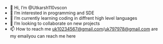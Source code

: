 - 👋 Hi, I’m @Utkarsh110vscon
- 👀 I’m interested in programming and SDE
- 🌱 I’m currently learning coding in diffrent high level languages
- 💞️ I’m looking to collaborate on new projects
- 📫 How to reach me uk10234567@gmail.com/uk797978@gmail.com are my emailyou can reach me here
